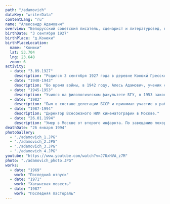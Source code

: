 ```yaml
---
path: "/adamovich"
dataKey: "writerData"
contentLang: "ru"
name: "Александр Адамович"
overview: "Белорусский советский писатель, сценарист и литературовед, критик. Доктор филологических наук, профессор, член-корреспондент АН БССР."
birthDate: "3 сентября 1927"
birthPlace: "д.Конюхи"
birthPlaceLocation:
  name: "Конюхи"
  lat: 53.704
  lng: 23.648
  zoom: 6
activity:
  - date: "3.09.1927"
    description: "Родился 3 сентября 1927 года в деревне Конюхи́ Гресского района в семье врачей."
  - date: "1940-1943"
    description: "Во время войны, в 1942 году, Алесь Адамович, ученик средней школы, — связной, 1943 г. — боец партизанского отряда имени Кирова 37-й бригады имени Пархоменко Минского соединения."
  - date: "1945-1953"
    description: "Учился на филологическом факультете БГУ, в 1953 закончил аспирантуру при университете и работал там же на кафедре белорусской литературы."
  - date: "1982"
    description: "Был в составе делегации БССР и принимал участие в работах XXXVII сессии Генеральной Ассамблеи ООН."
  - date: "1987-1994"
    description: "Директор Всесоюзного НИИ кинематографии в Москве."
  - date: "26.01.1994"
    description: "Умер в Москве от второго инфаркта. По завещанию похоронен в городском посёлке Глуша Бобруйского района Могилёвской области рядом с родителями."
deathDate: "26 января 1994"
photoGallery:
  - "./adamovich_1.JPG"
  - "./adamovich_2.JPG"
  - "./adamovich_3.JPG"
  - "./adamovich_4.JPG"
youtube: "https://www.youtube.com/watch?v=J7UxHVA_z7M"
photo: "./adamovich_photo.JPG"
works:
  - date: "1969"
    work: "Последний отпуск"
  - date: "1971"
    work: "Хатынская повесть"
  - date: "1987"
    work: "Поcледняя пастораль"
---
```


